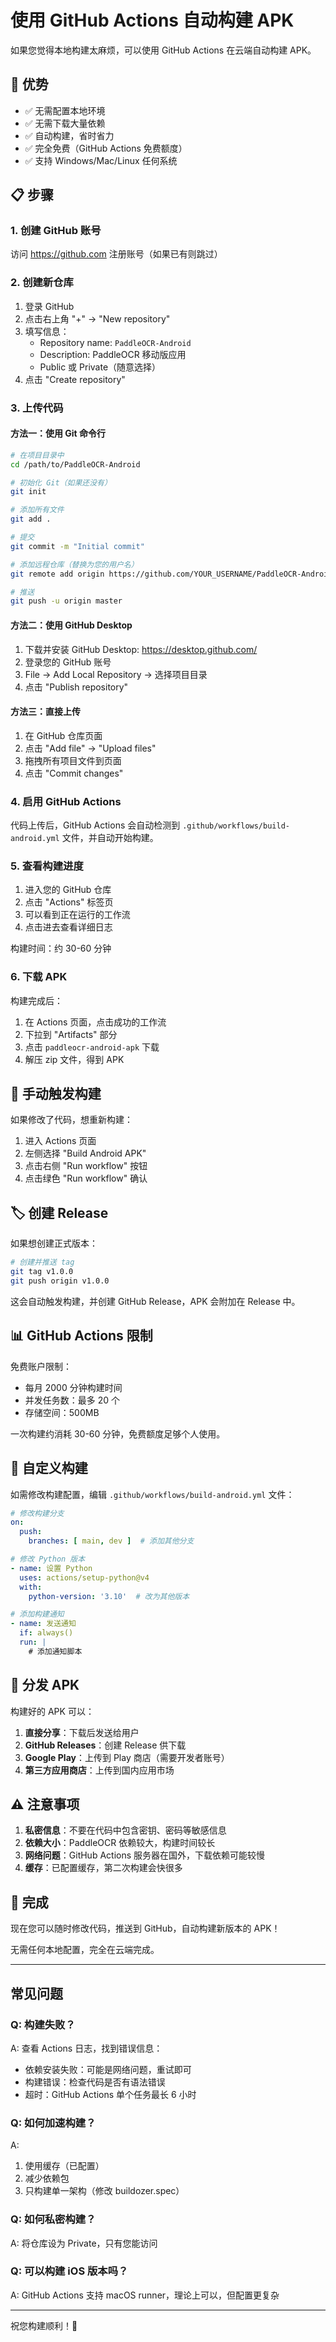# 使用 GitHub Actions 自动构建 APK

如果您觉得本地构建太麻烦，可以使用 GitHub Actions 在云端自动构建 APK。

## 🌟 优势

- ✅ 无需配置本地环境
- ✅ 无需下载大量依赖
- ✅ 自动构建，省时省力
- ✅ 完全免费（GitHub Actions 免费额度）
- ✅ 支持 Windows/Mac/Linux 任何系统

## 📋 步骤

### 1. 创建 GitHub 账号

访问 https://github.com 注册账号（如果已有则跳过）

### 2. 创建新仓库

1. 登录 GitHub
2. 点击右上角 "+" → "New repository"
3. 填写信息：
   - Repository name: `PaddleOCR-Android`
   - Description: PaddleOCR 移动版应用
   - Public 或 Private（随意选择）
4. 点击 "Create repository"

### 3. 上传代码

#### 方法一：使用 Git 命令行

```bash
# 在项目目录中
cd /path/to/PaddleOCR-Android

# 初始化 Git（如果还没有）
git init

# 添加所有文件
git add .

# 提交
git commit -m "Initial commit"

# 添加远程仓库（替换为您的用户名）
git remote add origin https://github.com/YOUR_USERNAME/PaddleOCR-Android.git

# 推送
git push -u origin master
```

#### 方法二：使用 GitHub Desktop

1. 下载并安装 GitHub Desktop: https://desktop.github.com/
2. 登录您的 GitHub 账号
3. File → Add Local Repository → 选择项目目录
4. 点击 "Publish repository"

#### 方法三：直接上传

1. 在 GitHub 仓库页面
2. 点击 "Add file" → "Upload files"
3. 拖拽所有项目文件到页面
4. 点击 "Commit changes"

### 4. 启用 GitHub Actions

代码上传后，GitHub Actions 会自动检测到 `.github/workflows/build-android.yml` 文件，并自动开始构建。

### 5. 查看构建进度

1. 进入您的 GitHub 仓库
2. 点击 "Actions" 标签页
3. 可以看到正在运行的工作流
4. 点击进去查看详细日志

构建时间：约 30-60 分钟

### 6. 下载 APK

构建完成后：

1. 在 Actions 页面，点击成功的工作流
2. 下拉到 "Artifacts" 部分
3. 点击 `paddleocr-android-apk` 下载
4. 解压 zip 文件，得到 APK

## 🚀 手动触发构建

如果修改了代码，想重新构建：

1. 进入 Actions 页面
2. 左侧选择 "Build Android APK"
3. 点击右侧 "Run workflow" 按钮
4. 点击绿色 "Run workflow" 确认

## 🏷️ 创建 Release

如果想创建正式版本：

```bash
# 创建并推送 tag
git tag v1.0.0
git push origin v1.0.0
```

这会自动触发构建，并创建 GitHub Release，APK 会附加在 Release 中。

## 📊 GitHub Actions 限制

免费账户限制：
- 每月 2000 分钟构建时间
- 并发任务数：最多 20 个
- 存储空间：500MB

一次构建约消耗 30-60 分钟，免费额度足够个人使用。

## 🔧 自定义构建

如需修改构建配置，编辑 `.github/workflows/build-android.yml` 文件：

```yaml
# 修改构建分支
on:
  push:
    branches: [ main, dev ]  # 添加其他分支

# 修改 Python 版本
- name: 设置 Python
  uses: actions/setup-python@v4
  with:
    python-version: '3.10'  # 改为其他版本

# 添加构建通知
- name: 发送通知
  if: always()
  run: |
    # 添加通知脚本
```

## 📱 分发 APK

构建好的 APK 可以：

1. **直接分享**：下载后发送给用户
2. **GitHub Releases**：创建 Release 供下载
3. **Google Play**：上传到 Play 商店（需要开发者账号）
4. **第三方应用商店**：上传到国内应用市场

## ⚠️ 注意事项

1. **私密信息**：不要在代码中包含密钥、密码等敏感信息
2. **依赖大小**：PaddleOCR 依赖较大，构建时间较长
3. **网络问题**：GitHub Actions 服务器在国外，下载依赖可能较慢
4. **缓存**：已配置缓存，第二次构建会快很多

## 🎉 完成

现在您可以随时修改代码，推送到 GitHub，自动构建新版本的 APK！

无需任何本地配置，完全在云端完成。

---

## 常见问题

### Q: 构建失败？

A: 查看 Actions 日志，找到错误信息：
- 依赖安装失败：可能是网络问题，重试即可
- 构建错误：检查代码是否有语法错误
- 超时：GitHub Actions 单个任务最长 6 小时

### Q: 如何加速构建？

A: 
1. 使用缓存（已配置）
2. 减少依赖包
3. 只构建单一架构（修改 buildozer.spec）

### Q: 如何私密构建？

A: 将仓库设为 Private，只有您能访问

### Q: 可以构建 iOS 版本吗？

A: GitHub Actions 支持 macOS runner，理论上可以，但配置更复杂

---

祝您构建顺利！🎊

